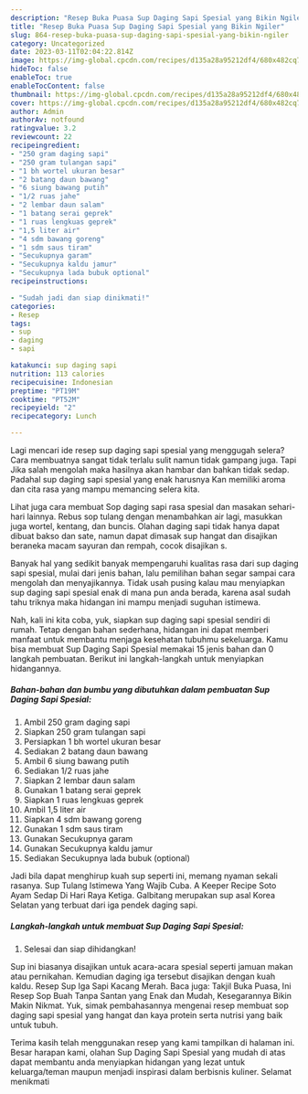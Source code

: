 ```yaml
---
description: "Resep Buka Puasa Sup Daging Sapi Spesial yang Bikin Ngiler"
title: "Resep Buka Puasa Sup Daging Sapi Spesial yang Bikin Ngiler"
slug: 864-resep-buka-puasa-sup-daging-sapi-spesial-yang-bikin-ngiler
category: Uncategorized
date: 2023-03-11T02:04:22.814Z
image: https://img-global.cpcdn.com/recipes/d135a28a95212df4/680x482cq70/sup-daging-sapi-spesial-foto-resep-utama.jpg
hideToc: false
enableToc: true
enableTocContent: false
thumbnail: https://img-global.cpcdn.com/recipes/d135a28a95212df4/680x482cq70/sup-daging-sapi-spesial-foto-resep-utama.jpg
cover: https://img-global.cpcdn.com/recipes/d135a28a95212df4/680x482cq70/sup-daging-sapi-spesial-foto-resep-utama.jpg
author: Admin
authorAv: notfound
ratingvalue: 3.2
reviewcount: 22
recipeingredient:
- "250 gram daging sapi"
- "250 gram tulangan sapi"
- "1 bh wortel ukuran besar"
- "2 batang daun bawang"
- "6 siung bawang putih"
- "1/2 ruas jahe"
- "2 lembar daun salam"
- "1 batang serai geprek"
- "1 ruas lengkuas geprek"
- "1,5 liter air"
- "4 sdm bawang goreng"
- "1 sdm saus tiram"
- "Secukupnya garam"
- "Secukupnya kaldu jamur"
- "Secukupnya lada bubuk optional"
recipeinstructions:

- "Sudah jadi dan siap dinikmati!"
categories:
- Resep
tags:
- sup
- daging
- sapi

katakunci: sup daging sapi 
nutrition: 113 calories
recipecuisine: Indonesian
preptime: "PT19M"
cooktime: "PT52M"
recipeyield: "2"
recipecategory: Lunch

---
```



Lagi mencari ide resep sup daging sapi spesial yang menggugah selera? Cara membuatnya sangat tidak terlalu sulit namun tidak gampang juga. Tapi Jika salah mengolah maka hasilnya akan hambar dan bahkan tidak sedap. Padahal sup daging sapi spesial yang enak harusnya Kan memiliki aroma dan cita rasa yang mampu memancing selera kita.


Lihat juga cara membuat Sop daging sapi rasa spesial dan masakan sehari-hari lainnya. Rebus sop tulang dengan menambahkan air lagi, masukkan juga wortel, kentang, dan buncis. Olahan daging sapi tidak hanya dapat dibuat bakso dan sate, namun dapat dimasak sup hangat dan disajikan beraneka macam sayuran dan rempah, cocok disajikan s.

Banyak hal yang sedikit banyak mempengaruhi kualitas rasa dari sup daging sapi spesial, mulai dari jenis bahan, lalu pemilihan bahan segar sampai cara mengolah dan menyajikannya. Tidak usah pusing kalau mau menyiapkan sup daging sapi spesial enak di mana pun anda berada, karena asal sudah tahu triknya maka hidangan ini mampu menjadi suguhan istimewa.


Nah, kali ini kita coba, yuk, siapkan sup daging sapi spesial sendiri di rumah. Tetap dengan bahan sederhana, hidangan ini dapat memberi manfaat untuk membantu menjaga kesehatan tubuhmu sekeluarga. Kamu bisa membuat Sup Daging Sapi Spesial memakai 15 jenis bahan dan 0 langkah pembuatan. Berikut ini langkah-langkah untuk menyiapkan hidangannya.

<!--inarticleads1-->

##### Bahan-bahan dan bumbu yang dibutuhkan dalam pembuatan Sup Daging Sapi Spesial:

1. Ambil 250 gram daging sapi
1. Siapkan 250 gram tulangan sapi
1. Persiapkan 1 bh wortel ukuran besar
1. Sediakan 2 batang daun bawang
1. Ambil 6 siung bawang putih
1. Sediakan 1/2 ruas jahe
1. Siapkan 2 lembar daun salam
1. Gunakan 1 batang serai geprek
1. Siapkan 1 ruas lengkuas geprek
1. Ambil 1,5 liter air
1. Siapkan 4 sdm bawang goreng
1. Gunakan 1 sdm saus tiram
1. Gunakan Secukupnya garam
1. Gunakan Secukupnya kaldu jamur
1. Sediakan Secukupnya lada bubuk (optional)


Jadi bila dapat menghirup kuah sup seperti ini, memang nyaman sekali rasanya. Sup Tulang Istimewa Yang Wajib Cuba. A Keeper Recipe Soto Ayam Sedap Di Hari Raya Ketiga. Galbitang merupakan sup asal Korea Selatan yang terbuat dari iga pendek daging sapi. 

<!--inarticleads2-->

##### Langkah-langkah untuk membuat Sup Daging Sapi Spesial:


1. Selesai dan siap dihidangkan!

Sup ini biasanya disajikan untuk acara-acara spesial seperti jamuan makan atau pernikahan. Kemudian daging iga tersebut disajikan dengan kuah kaldu. Resep Sup Iga Sapi Kacang Merah. Baca juga: Takjil Buka Puasa, Ini Resep Sop Buah Tanpa Santan yang Enak dan Mudah, Kesegarannya Bikin Makin Nikmat. Yuk, simak pembahasannya mengenai resep membuat sop daging sapi spesial yang hangat dan kaya protein serta nutrisi yang baik untuk tubuh. 

Terima kasih telah menggunakan resep yang kami tampilkan di halaman ini. Besar harapan kami, olahan Sup Daging Sapi Spesial yang mudah di atas dapat membantu anda menyiapkan hidangan yang lezat untuk keluarga/teman maupun menjadi inspirasi dalam berbisnis kuliner. Selamat menikmati
